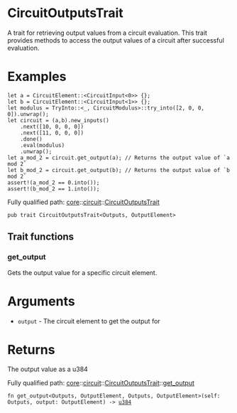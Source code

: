 # CircuitOutputsTrait

A trait for retrieving output values from a circuit evaluation.
This trait provides methods to access the output values of a circuit after
successful evaluation.
# Examples

```cairo
let a = CircuitElement::<CircuitInput<0>> {};
let b = CircuitElement::<CircuitInput<1>> {};
let modulus = TryInto::<_, CircuitModulus>::try_into([2, 0, 0, 0]).unwrap();
let circuit = (a,b).new_inputs()
    .next([10, 0, 0, 0])
    .next([11, 0, 0, 0])
    .done()
    .eval(modulus)
    .unwrap();
let a_mod_2 = circuit.get_output(a); // Returns the output value of `a mod 2`
let b_mod_2 = circuit.get_output(b); // Returns the output value of `b mod 2`
assert!(a_mod_2 == 0.into());
assert!(b_mod_2 == 1.into());
```

Fully qualified path: [core](./core.md)::[circuit](./core-circuit.md)::[CircuitOutputsTrait](./core-circuit-CircuitOutputsTrait.md)

<pre><code class="language-cairo">pub trait CircuitOutputsTrait&lt;Outputs, OutputElement&gt;</code></pre>

## Trait functions

### get_output

Gets the output value for a specific circuit element.
# Arguments

- `output` - The circuit element to get the output for
# Returns

The output value as a u384

Fully qualified path: [core](./core.md)::[circuit](./core-circuit.md)::[CircuitOutputsTrait](./core-circuit-CircuitOutputsTrait.md)::[get_output](./core-circuit-CircuitOutputsTrait.md#get_output)

<pre><code class="language-cairo">fn get_output&lt;Outputs, OutputElement, Outputs, OutputElement&gt;(self: Outputs, output: OutputElement) -&gt; <a href="core-circuit-u384.html">u384</a></code></pre>


